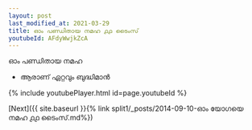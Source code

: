 ```yaml
---
layout: post
last_modified_at: 2021-03-29
title: ഓം പണ്ഡിതായ നമഹ ൧൧ ടൈംസ്
youtubeId: AFdyWwjkZcA
---
```

 
 
 ഓം പണ്ഡിതായ നമഹ 
 
 -  ആരാണ് ഏറ്റവും ബുദ്ധിമാൻ 
 
  
 
  
 
 
 
 
 
 


{% include youtubePlayer.html id=page.youtubeId %}
 
[Next]({{ site.baseurl }}{% link  split1/_posts/2014-09-10-ഓം യോഗയെ നമഹ ൧൧ ടൈംസ്.md%})
 

